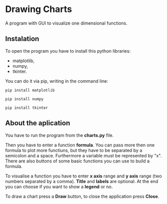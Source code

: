 # Drawing Charts
A program with GUI to visualize one dimensional functions.

## Instalation
To open the program you have to install this python libraries:
* matplotlib,
* numpy,
* tkinter.

You can do it via pip, writing in the command line:

``` pip install matplotlib ```

``` pip install numpy ```

``` pip install tkinter ```

## About the aplication
You have to run the program from the **charts.py** file.

Then you have to enter a function **formula**. You can pass more then one formula to plot more functiuns, but they have to be separated by a semicolon and a space.
Furthermore a variable must be represented by "x". There are also buttons of some basic functions you can use to build a formula.

To visualise a function you have to enter **x axis** range and **y axis** range (two numbers separated by a comma).
**Title** and **labels** are optional.
At the end you can choose if you want to show a **legend** or no.

To draw a chart press a **Draw** button, to close the application press **Close**.

